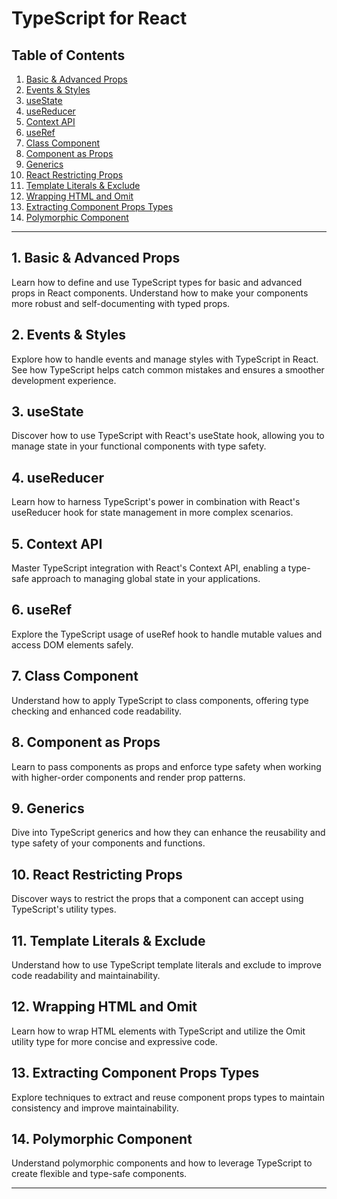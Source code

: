 # TypeScript for React

## Table of Contents

1. [Basic & Advanced Props](#basic--advanced-props)
2. [Events & Styles](#events--styles)
3. [useState](#usestate)
4. [useReducer](#usereducer)
5. [Context API](#context-api)
6. [useRef](#useref)
7. [Class Component](#class-component)
8. [Component as Props](#component-as-props)
9. [Generics](#generics)
10. [React Restricting Props](#react-restricting-props)
11. [Template Literals & Exclude](#template-literals--exclude)
12. [Wrapping HTML and Omit](#wrapping-html-and-omit)
13. [Extracting Component Props Types](#extracting-component-props-types)
14. [Polymorphic Component](#polymorphic-component)

---

## 1. Basic & Advanced Props

Learn how to define and use TypeScript types for basic and advanced props in React components. Understand how to make your components more robust and self-documenting with typed props.

## 2. Events & Styles

Explore how to handle events and manage styles with TypeScript in React. See how TypeScript helps catch common mistakes and ensures a smoother development experience.

## 3. useState

Discover how to use TypeScript with React's useState hook, allowing you to manage state in your functional components with type safety.

## 4. useReducer

Learn how to harness TypeScript's power in combination with React's useReducer hook for state management in more complex scenarios.

## 5. Context API

Master TypeScript integration with React's Context API, enabling a type-safe approach to managing global state in your applications.

## 6. useRef

Explore the TypeScript usage of useRef hook to handle mutable values and access DOM elements safely.

## 7. Class Component

Understand how to apply TypeScript to class components, offering type checking and enhanced code readability.

## 8. Component as Props

Learn to pass components as props and enforce type safety when working with higher-order components and render prop patterns.

## 9. Generics

Dive into TypeScript generics and how they can enhance the reusability and type safety of your components and functions.

## 10. React Restricting Props

Discover ways to restrict the props that a component can accept using TypeScript's utility types.

## 11. Template Literals & Exclude

Understand how to use TypeScript template literals and exclude to improve code readability and maintainability.

## 12. Wrapping HTML and Omit

Learn how to wrap HTML elements with TypeScript and utilize the Omit utility type for more concise and expressive code.

## 13. Extracting Component Props Types

Explore techniques to extract and reuse component props types to maintain consistency and improve maintainability.

## 14. Polymorphic Component

Understand polymorphic components and how to leverage TypeScript to create flexible and type-safe components.

---
